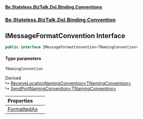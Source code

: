 #### [Be.Stateless.BizTalk.Dsl.Binding.Conventions](README.md 'README')
### [Be.Stateless.BizTalk.Dsl.Binding.Convention](Be.Stateless.BizTalk.Dsl.Binding.Convention.md 'Be.Stateless.BizTalk.Dsl.Binding.Convention')

## IMessageFormatConvention<TNamingConvention> Interface

```csharp
public interface IMessageFormatConvention<TNamingConvention>
```
#### Type parameters

<a name='Be.Stateless.BizTalk.Dsl.Binding.Convention.IMessageFormatConvention_TNamingConvention_.TNamingConvention'></a>

`TNamingConvention`

Derived  
&#8627; [ReceiveLocationNamingConvention&lt;TNamingConvention&gt;](ReceiveLocationNamingConvention_TNamingConvention_.md 'Be.Stateless.BizTalk.Dsl.Binding.Convention.ReceiveLocationNamingConvention<TNamingConvention>')  
&#8627; [SendPortNamingConvention&lt;TNamingConvention&gt;](SendPortNamingConvention_TNamingConvention_.md 'Be.Stateless.BizTalk.Dsl.Binding.Convention.SendPortNamingConvention<TNamingConvention>')

| Properties | |
| :--- | :--- |
| [FormattedAs](IMessageFormatConvention_TNamingConvention_.FormattedAs.md 'Be.Stateless.BizTalk.Dsl.Binding.Convention.IMessageFormatConvention<TNamingConvention>.FormattedAs') | |
